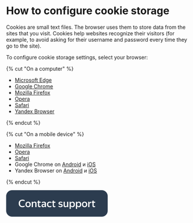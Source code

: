 # How to configure cookie storage

Cookies are small text files. The browser uses them to store data from the sites that you visit. Cookies help websites recognize their visitors (for example, to avoid asking for their username and password every time they go to the site).

To configure cookie storage settings, select your browser:

{% cut "On a computer" %}

  - [Microsoft Edge](https://support.microsoft.com/en-gb/microsoft-edge/delete-cookies-in-microsoft-edge-63947406-40ac-c3b8-57b9-2a946a29ae09)
  - [Google Chrome](https://support.google.com/chrome/answer/95647?hl=en-GB&ref_topic=7438325)
  - [Mozilla Firefox](https://support.mozilla.org/en-US/kb/cookies-information-websites-store-on-your-computer)
  - [Opera](https://help.opera.com/en/latest/web-preferences/#cookies)
  - [Safari](https://help.apple.com/safari/mac/9.0/?lang=en#/sfri11471)
  - [Yandex Browser](https://yandex.com/support/browser/personal-data-protection/cookies.html)

{% endcut %}

{% cut "On a mobile device" %}

  - [Mozilla Firefox](https://support.mozilla.org/en-US/kb/clear-your-browsing-history-and-other-personal-data#w_clear-your-entire-browsing-history)
  - [Opera](https://help.opera.com/en/touch/settings/#clearBrowsingData)
  - [Safari](https://support.apple.com/en-us/HT201265)
  - Google Chrome on [Android](https://support.google.com/chrome/answer/95647?hl=en&ref_topic=7438325&co=GENIE.Platform%3DAndroid&oco=1) и [iOS](https://support.google.com/chrome/answer/95647?hl=en&ref_topic=7438325chrome&co=GENIE.Platform%3DiOS&oco=1)
  - Yandex Browser on [Android](https://yandex.com/support/browser-mobile-android-phone/privacy/cookies.html#delete) и [iOS](https://yandex.com/support/browser-mobile-iphone/privacy/cookies.html#delete)

{% endcut %}

[![](../assets/buttons/contact-support.svg)](../troubleshooting/troubleshooting.md#not_working_properly)
